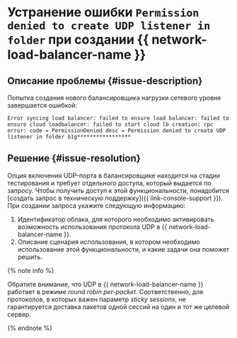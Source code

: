 # Устранение ошибки `Permission denied to create UDP listener in folder` при создании {{ network-load-balancer-name }}


## Описание проблемы {#issue-description}

Попытка создания нового балансировщика нагрузки сетевого уровня завершается ошибкой:

```
Error syncing load balancer: failed to ensure load balancer: failed to ensure cloud loadbalancer: failed to start cloud lb creation: rpc error: code = PermissionDenied desc = Permission denied to create UDP listener in folder b1g*****************
```

## Решение {#issue-resolution}

Опция включения UDP-порта в балансировщике находится на стадии тестирования и требует отдельного доступа, который выдается по запросу. Чтобы получить доступ к этой функциональности, понадобится [создать запрос в техническую поддержку]({{ link-console-support }}). При создании запроса укажите следующую информацию:

1. Идентификатор облака, для которого необходимо активировать возможность использования протокола UDP в {{ network-load-balancer-name }}.
1. Описание сценария использования, в котором необходимо использование этой функциональности, и какие задачи она поможет решить.

{% note info %}

Обратите внимание, что UDP в {{ network-load-balancer-name }} работает в режиме *round robin per-packet*. Соответственно, для протоколов, в которых важен параметр *sticky sessions*, не гарантируется доставка пакетов одной сессий на один и тот же целевой сервер.

{% endnote %}
